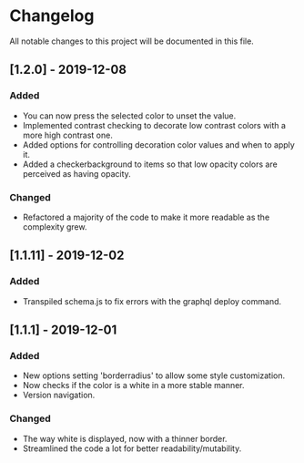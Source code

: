 # Changelog

All notable changes to this project will be documented in this file.

## [1.2.0] - 2019-12-08

### Added

- You can now press the selected color to unset the value.
- Implemented contrast checking to decorate low contrast colors with a more high contrast one.
- Added options for controlling decoration color values and when to apply it.
- Added a checkerbackground to items so that low opacity colors are perceived as having opacity.

### Changed

- Refactored a majority of the code to make it more readable as the complexity grew.

## [1.1.11] - 2019-12-02

### Added

- Transpiled schema.js to fix errors with the graphql deploy command.

## [1.1.1] - 2019-12-01

### Added

- New options setting 'borderradius' to allow some style customization.
- Now checks if the color is a white in a more stable manner.
- Version navigation.

### Changed

- The way white is displayed, now with a thinner border.
- Streamlined the code a lot for better readability/mutability.

[unreleased]: https://github.com/olivierlacan/keep-a-changelog/compare/v1.1.0...HEAD
[1.0.0]: https://github.com/kimpaow/sanity-color-list/compare/v1.0.15...v1.1.0
